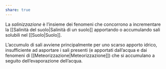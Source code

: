 ```yaml
---
share: true
---
```

La *salinizzazione* è l’insieme dei fenomeni che concorrono a incrementare la [[Salinità del suolo|Salinità di un suolo]] apportando o accumulando sali solubili nel [[Suolo|Suolo]].

L’accumulo di sali avviene principalmente per uno scarso apporto idrico, insufficiente ad asportare i sali presenti (e apportati dall’acqua e dai fenomeni di [[Meteorizzazione|Meteorizzazione]]) che si accumulano a seguito dell’evaporazione dell’acqua.